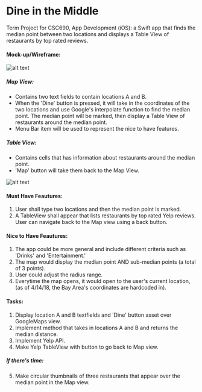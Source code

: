 # Dine in the Middle
Term Project for CSC690, App Development (iOS): a Swift app that finds the median point between two locations and displays a Table View of restaurants by top rated reviews.

#### Mock-up/Wireframe:
![alt text](https://preview.ibb.co/fttWsS/IMG_4917.jpg)
##### Map View:
- Contains two text fields to contain locations A and B.
- When the 'Dine' button is pressed, it will take in the coordinates of the two locations and use Google's interpolate function to find the median point. The median point will be marked, then display a Table View of restaurants around the median point.
- Menu Bar item will be used to represent the nice to have features.
##### Table View:
- Contains cells that has information about restaurants around the median point.
- 'Map' button will take them back to the Map View.

![alt text](https://image.ibb.co/iT47z7/Screen_Shot_2018_04_17_at_1_13_24_PM.png)

#### Must Have Feautures:
1) User shall type two locations and then the median point is marked.
2) A TableView shall appear that lists restaurants by top rated Yelp reviews. User can navigate back to the Map view using a back button.

#### Nice to Have Feautures:
1) The app could be more general and include different criteria such as 'Drinks' and 'Entertainment.'
2) The map would display the median point AND sub-median points (a total of 3 points).
3) User could adjust the radius range.
4) Everytime the map opens, it would open to the user's current location, (as of 4/14/18, the Bay Area's coordinates are hardcoded in).

#### Tasks:
1) Display location A and B textfields and 'Dine' button asset over GoogleMaps view.
2) Implement method that takes in locations A and B and returns the median distance.
3) Implement Yelp API.
4) Make Yelp TableView with button to go back to Map view.
##### If there's time:
5) Make circular thumbnails of three restaurants that appear over the median point in the Map view.
